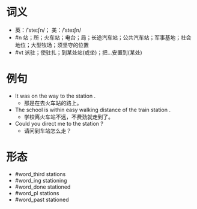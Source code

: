 # 词义
- 英：/ˈsteɪʃn/； 美：/ˈsteɪʃn/
- #n 站；所；火车站；电台；局；长途汽车站；公共汽车站；军事基地；社会地位；大型牧场；须坚守的位置
- #vt 派驻；使驻扎；到某处站(或坐)；把…安置到(某处)
# 例句
- It was on the way to the station .
	- 那是在去火车站的路上。
- The school is within easy walking distance of the train station .
	- 学校离火车站不远，不费劲就走到了。
- Could you direct me to the station ?
	- 请问到车站怎么走？
# 形态
- #word_third stations
- #word_ing stationing
- #word_done stationed
- #word_pl stations
- #word_past stationed
